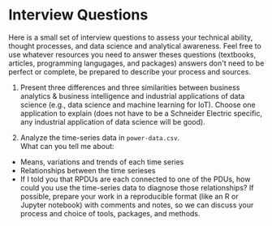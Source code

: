 # Interview Questions
Here is a small set of interview questions to assess your technical ability, thought processes, and data science and analytical awareness.  Feel free to use whatever resources you need to answer theses questions (textbooks, articles, programming langugages, and packages) answers don't need to be perfect or complete, be prepared to describe your process and sources.

1. Present three differences and three similarities between business analytics & business intelligence and industrial applications of data science (e.g., data science and machine learning for IoT).  Choose one application to explain (does not have to be a Schneider Electric specific, any industrial application of data science will be good).

2. Analyze the time-series data in `power-data.csv`.  
What can you tell me about:
  - Means, variations and trends of each time series
  - Relationships between the time serieses
  - If I told you that RPDUs are each connected to one of the PDUs, how could you use the time-series data to diagnose those relationships?
If possible, prepare your work in a reproducible format (like an R or Jupyter notebook) with comments and notes, so we can discuss your process and choice of tools, packages, and methods.
